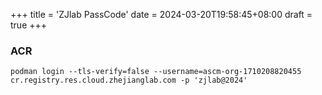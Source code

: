+++
title = 'ZJlab PassCode'
date = 2024-03-20T19:58:45+08:00
draft = true
+++

### ACR
```shell
podman login --tls-verify=false --username=ascm-org-1710208820455 cr.registry.res.cloud.zhejianglab.com -p 'zjlab@2024'
```